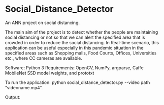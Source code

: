 # Social_Distance_Detector
 An ANN project on social distancing. 

The main aim of the project is to detect whether the people are maintaining social distancing or not so that we can alert the specified area that is crowded in order to reduce the social distancing. In Real-time scenario, this application can be useful especially in this pandemic situation in the specified areas such as Shopping malls, Food Courts, Offices, Universities etc., where CC cameras are available. 

Software: Python 3
Requirements: OpenCV, NumPy, argparse, Caffe MobileNet SSD model weights, and prototxt 

To run the application: python social_distance_detector.py --video path “videoname.mp4”. 

Output:






